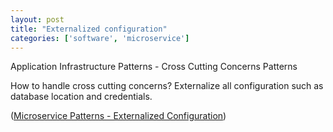 ```yaml
---
layout: post
title: "Externalized configuration"
categories: ['software', 'microservice']
---
```


Application Infrastructure Patterns - Cross Cutting Concerns Patterns

How to handle cross cutting concerns?
Externalize all configuration such as database location and credentials.

([Microservice Patterns - Externalized Configuration](http://microservices.io/patterns/externalized-configuration.html))
